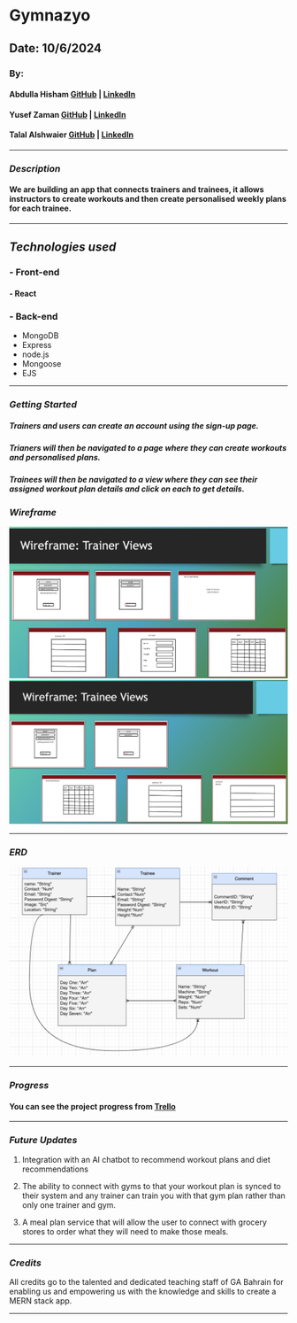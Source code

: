 # Gymnazyo

## Date: 10/6/2024

### By:

#### Abdulla Hisham [GitHub](https://github.com/chupa1997) | [LinkedIn](www.linkedin.com/in/aboodisa)

#### Yusef Zaman [GitHub](https://github.com/yusefzaman) | [LinkedIn](https://www.linkedin.com/in/yusefzaman)

#### Talal Alshwaier [GitHub](https://github.com/Talal146) | [LinkedIn](https://www.linkedin.com/in/talal-alshwaier/)

---

### **_Description_**

#### We are building an app that connects trainers and trainees, it allows instructors to create workouts and then create personalised weekly plans for each trainee.

---

## **_Technologies used_**

### - Front-end

#### - React

### - Back-end

- MongoDB
- Express
- node.js
- Mongoose
- EJS

---

### **_Getting Started_**

##### Trainers and users can create an account using the sign-up page.

##### Trianers will then be navigated to a page where they can create workouts and personalised plans.

##### Trainees will then be navigated to a view where they can see their assigned workout plan details and click on each to get details.

### **_Wireframe_**

![alt text](image-1.png)
![alt text](image-2.png)

---

### **_ERD_**

![alt text](image.png)

---

### **_Progress_**

#### You can see the project progress from [Trello](https://trello.com/b/E4j8M6Xn/unit-3-project-gymnas)

---

### **_Future Updates_**

1)	Integration with an AI chatbot to recommend workout plans and diet recommendations

2)	The ability to connect with gyms to that your workout plan is synced to their system and any trainer can train you with that gym plan rather than only one trainer and gym.

3)	A meal plan service that will allow the user to connect with grocery stores to order what they will need to make those meals.

---

### **_Credits_**
All credits go to the talented and dedicated teaching staff of GA Bahrain for enabling us and empowering us with the knowledge and skills to create a MERN stack app.

---
